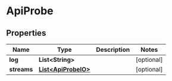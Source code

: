 
# ApiProbe

## Properties
Name | Type | Description | Notes
------------ | ------------- | ------------- | -------------
**log** | **List&lt;String&gt;** |  |  [optional]
**streams** | [**List&lt;ApiProbeIO&gt;**](ApiProbeIO.md) |  |  [optional]



